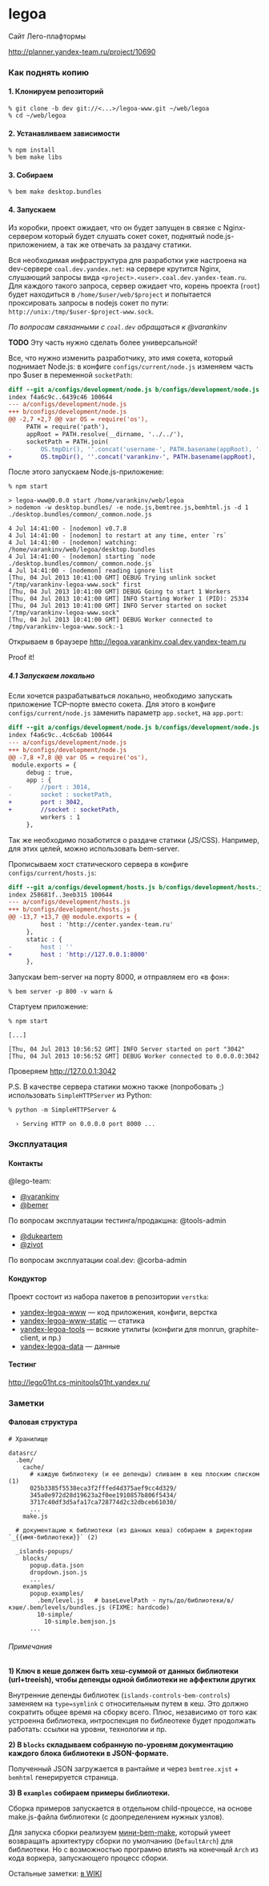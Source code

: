 legoa
=====

Сайт Лего-плафтормы

http://planner.yandex-team.ru/project/10690

### Как поднять копию ###

#### 1. Клонируем репозиторий

```
% git clone -b dev git://<...>/legoa-www.git ~/web/legoa
% cd ~/web/legoa
```

#### 2. Устанавливаем зависимости

```
% npm install
% bem make libs
```

#### 3. Собираем 

```
% bem make desktop.bundles
```

#### 4. Запускаем

Из коробки, проект ожидает, что он будет запущен в связке с Nginx-сервером который будет слушать сокет
сокет, поднятый node.js-приложением, а так же отвечать за раздачу статики.

Вся необходимая инфраструктура для разработки уже настроена на dev-сервере `coal.dev.yandex.net`: на сервере
крутится Nginx, слушающий запросы вида `<project>.<user>.coal.dev.yandex-team.ru`. Для каждого такого запроса, сервер
ожидает что, корень проекта (`root`) будет находиться в `/home/$user/web/$project` и попытается проксировать запросы 
в nodejs сокет по пути: `http://unix:/tmp/$user-$project-www.sock`.

*По вопросам связанными с `coal.dev` обращаться к @varankinv*

**TODO** Эту часть нужно сделать более универсальной!

Все, что нужно изменить разработчику, это имя сокета, который поднимает Node.js: в конфиге 
`configs/current/node.js` изменяем часть про $user в переменной `socketPath`:

```diff
diff --git a/configs/development/node.js b/configs/development/node.js
index f4a6c9c..6439c46 100644
--- a/configs/development/node.js
+++ b/configs/development/node.js
@@ -2,7 +2,7 @@ var OS = require('os'),
     PATH = require('path'),
     appRoot = PATH.resolve(__dirname, '../../'),
     socketPath = PATH.join(
-        OS.tmpDir(), ''.concat('username-', PATH.basename(appRoot), '-www.sock'));
+        OS.tmpDir(), ''.concat('varankinv-', PATH.basename(appRoot), '-www.sock'));

```

После этого запускаем Node.js-приложение:

```shell
% npm start

> legoa-www@0.0.0 start /home/varankinv/web/legoa
> nodemon -w desktop.bundles/ -e node.js,bemtree.js,bemhtml.js -d 1 ./desktop.bundles/common/_common.node.js

4 Jul 14:41:00 - [nodemon] v0.7.8
4 Jul 14:41:00 - [nodemon] to restart at any time, enter `rs`
4 Jul 14:41:00 - [nodemon] watching: /home/varankinv/web/legoa/desktop.bundles
4 Jul 14:41:00 - [nodemon] starting `node ./desktop.bundles/common/_common.node.js`
4 Jul 14:41:00 - [nodemon] reading ignore list
[Thu, 04 Jul 2013 10:41:00 GMT] DEBUG Trying unlink socket "/tmp/varankinv-legoa-www.sock" first
[Thu, 04 Jul 2013 10:41:00 GMT] DEBUG Going to start 1 Workers
[Thu, 04 Jul 2013 10:41:00 GMT] INFO Starting Worker 1 (PID): 25334
[Thu, 04 Jul 2013 10:41:00 GMT] INFO Server started on socket "/tmp/varankinv-legoa-www.sock"
[Thu, 04 Jul 2013 10:41:00 GMT] DEBUG Worker connected to /tmp/varankinv-legoa-www.sock:-1
```

Открываем в браузере http://legoa.varankinv.coal.dev.yandex-team.ru

Proof it!

##### 4.1 Запускаем локально

Если хочется разрабатываться локально, необходимо запускать приложение TCP-порте вместо сокета. Для этого в конфиге 
`configs/current/node.js` заменить параметр `app.socket`, на `app.port`:

```diff
diff --git a/configs/development/node.js b/configs/development/node.js
index f4a6c9c..4c6c6ab 100644
--- a/configs/development/node.js
+++ b/configs/development/node.js
@@ -7,8 +7,8 @@ var OS = require('os'),
 module.exports = {
     debug : true,
     app : {
-        //port : 3014,
-        socket : socketPath,
+        port : 3042,
+        //socket : socketPath,
         workers : 1
     },
```

Так же необходимо позаботится о раздаче статики (JS/CSS). Например, для этих целей, можно использовать bem-server.

Прописываем хост статического сервера в конфиге `configs/current/hosts.js`:

```diff
diff --git a/configs/development/hosts.js b/configs/development/hosts.js
index 258681f..3eeb315 100644
--- a/configs/development/hosts.js
+++ b/configs/development/hosts.js
@@ -13,7 +13,7 @@ module.exports = {
         host : 'http://center.yandex-team.ru'
     },
     static : {
-        host : ''
+        host : 'http://127.0.0.1:8000'
     },
```

Запускам bem-server на порту 8000, и отправляем его «в фон»:

```
% bem server -p 800 -v warn &
```

Стартуем приложение:

```
% npm start

[...]

[Thu, 04 Jul 2013 10:56:52 GMT] INFO Server started on port "3042"
[Thu, 04 Jul 2013 10:56:52 GMT] DEBUG Worker connected to 0.0.0.0:3042
```

Проверяем http://127.0.0.1:3042

P.S. В качестве сервера статики можно также (попробовать ;) использовать `SimpleHTTPServer` из Python:

```
% python -m SimpleHTTPServer &

  › Serving HTTP on 0.0.0.0 port 8000 ...
```

### Эксплуатация ###

#### Контакты

@lego-team:

* [@varankinv](http://staff/varankinv)
* [@bemer](http://staff/bemer)

По вопросам эксплуатации тестинга/продакшна: @tools-admin

* [@dukeartem](http://staff/dukeartem)
* [@zivot](http://staff/zivot)

По вопросам эксплуатации coal.dev: @corba-admin

#### Кондуктор

Проект состоит из набора пакетов в репозитории `verstka`:

* [yandex-legoa-www](http://c.yandex-team.ru/packages/yandex-legoa-www/) — код приложения, конфиги, верстка
* [yandex-legoa-www-static](http://c.yandex-team.ru/packages/yandex-legoa-www-static/) — статика
* [yandex-legoa-tools](http://c.yandex-team.ru/packages/yandex-legoa-tools) — всякие утилиты (конфиги 
  для monrun, graphite-client, и пр.)
* [yandex-legoa-data](http://c.yandex-team.ru/packages/yandex-legoa-data/) — данные

#### Тестинг

http://lego01ht.cs-minitools01ht.yandex.ru/

### Заметки ###

#### Фаловая структура

    # Хранилище

    datasrc/
      .bem/
        cache/
          # каждую библиотеку (и ее депенды) сливаем в кеш плоским списком (1)
          025b3385f5538eca3f2fffed4d375aef9cc4d329/
          345a0e972d28d19623a2f0ee1910857b806f5434/
          3717c40df3d5afa17ca728774d2c32dbceb61030/
          ...
        make.js

      # документацию к библиотеки (из данных кеша) собираем в директории `_{{имя-библиотеки}}` (2)

      _islands-popups/
        blocks/
          popup.data.json
          dropdown.json.js
          ...
        examples/
          popup.examples/
            .bem/level.js   # baseLevelPath ➝ путь/до/библиотеки/в/кэше/.bem/levels/bundles.js (FIXME: hardcode)
            10-simple/
              10-simple.bemjson.js
          ...

###### Примечания

**1) Ключ в кеше должен быть хеш-суммой от данных библиотеки (url+treeish), чтобы депенды одной
библиотеки не аффектили других**

Внутренние депенды библиотек (`islands-controls➝bem-controls`) заменяем на `type=symlink`
с относительным путем в кеш. Это должно сократить общее время на сборку всего. Плюс, независимо
от того как устроенна библиотека, интроспекция по библеотеке будет продолжать работать: ссылки
на уровни, технологии и пр.

**2) В `blocks` складываем собранную по-уровням документацию каждого блока библиотеки
в JSON-формате.**

Полученный JSON загружается в рантайме и через `bemtree.xjst` + `bemhtml` генерируется страница.

**3) В `examples` собираем примеры библиотеки.**

Сборка примеров запускается в отдельном child-процессе, на основе make.js-файла библиотеки 
(с доопределением нужных узлов).

Для запуска сборки реализуем [мини-bem-make](datasrc/lib/make.js), который умеет возвращать 
архитектуру сборки по умолчанию (`DefaultArch`) для библиотеки. Но с возможностью програмно 
влиять на конечный `Arch` из кода воркера, запускающего процесс сборки.

Остальные заметки: [в WIKI](http://wiki.yandex-team.ru/lego/site/notes)

